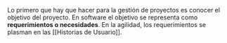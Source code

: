 Lo primero que hay que hacer para la gestión de proyectos es conocer el objetivo del proyecto. En software el objetivo se representa como **requerimientos o necesidades**. En la agilidad, los requerimientos se plasman en las [[Historias de Usuario]].
